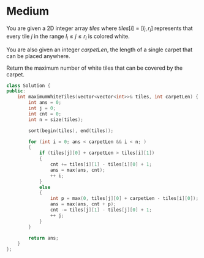 # Medium

You are given a 2D integer array $tiles$ where $tiles[i] = [l_i, r_i]$ represents that every tile $j$ in the range $l_i \leq j \leq r_i$ is colored white.

You are also given an integer $carpetLen$, the length of a single carpet that can be placed anywhere.

Return the maximum number of white tiles that can be covered by the carpet.

```cpp
class Solution {
public:
    int maximumWhiteTiles(vector<vector<int>>& tiles, int carpetLen) {
        int ans = 0;
        int j = 0;
        int cnt = 0;
        int n = size(tiles);

        sort(begin(tiles), end(tiles));

        for (int i = 0; ans < carpetLen && i < n; )
        {
            if (tiles[j][0] + carpetLen > tiles[i][1])
            {
                cnt += tiles[i][1] - tiles[i][0] + 1;
                ans = max(ans, cnt);
                ++ i;
            }
            else
            {
                int p = max(0, tiles[j][0] + carpetLen - tiles[i][0]);
                ans = max(ans, cnt + p);
                cnt -= tiles[j][1] - tiles[j][0] + 1;
                ++ j;
            }
        }

        return ans;
    }
};
```

